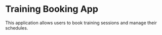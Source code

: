 # Training Booking App

This application allows users to book training sessions and manage their schedules.
